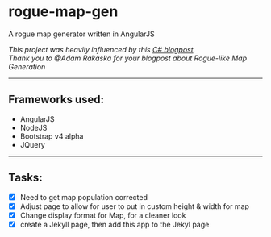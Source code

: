 # rogue-map-gen
A rogue map generator written in AngularJS

*This project was heavily influenced by this [C# blogpost](http://www.csharpprogramming.tips/2013/07/Rouge-like-dungeon-generation.html).*  
*Thank you to @Adam Rakaska for your blogpost about Rogue-like Map Generation*

---

## Frameworks used:

* AngularJS
* NodeJS
* Bootstrap v4 alpha
* JQuery

---

## Tasks:

- [x] Need to get map population corrected
- [x] Adjust page to allow for user to put in custom height & width for map
- [x] Change display format for Map, for a cleaner look
- [x] create a Jekyll page, then add this app to the Jekyl page
